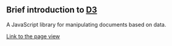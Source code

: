 ## Brief introduction to [D3](https://d3js.org/)

A JavaScript library for manipulating documents based on data.

[Link to the page view](https://lxip.github.io/d3_short/)
